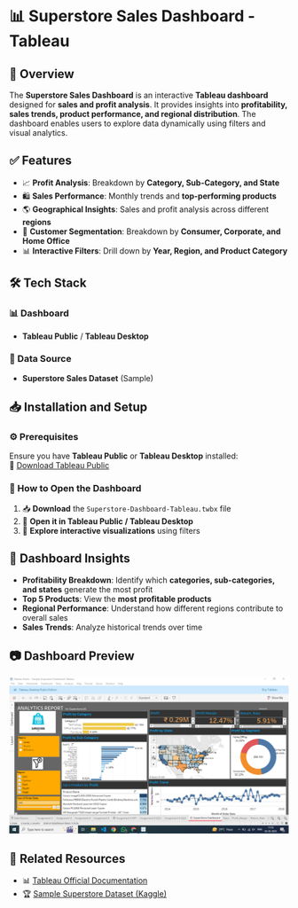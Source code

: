 # 📊 Superstore Sales Dashboard - Tableau  

## 📌 Overview  

The **Superstore Sales Dashboard** is an interactive **Tableau dashboard** designed for **sales and profit analysis**. It provides insights into **profitability, sales trends, product performance, and regional distribution**. The dashboard enables users to explore data dynamically using filters and visual analytics.  

## ✅ Features  

- 📈 **Profit Analysis**: Breakdown by **Category, Sub-Category, and State**  
- 🛍 **Sales Performance**: Monthly trends and **top-performing products**  
- 🌎 **Geographical Insights**: Sales and profit analysis across different **regions**  
- 🎯 **Customer Segmentation**: Breakdown by **Consumer, Corporate, and Home Office**  
- 📊 **Interactive Filters**: Drill down by **Year, Region, and Product Category**  

## 🛠 Tech Stack  

### 📊 Dashboard  
- **Tableau Public** / **Tableau Desktop**  

### 📂 Data Source  
- **Superstore Sales Dataset** (Sample)  

## 📥 Installation and Setup  

### ⚙️ Prerequisites  
Ensure you have **Tableau Public** or **Tableau Desktop** installed:  
🔗 [Download Tableau Public](https://public.tableau.com/en-us/s/download)  

### 🚀 How to Open the Dashboard  

1. 📥 **Download** the `Superstore-Dashboard-Tableau.twbx` file  
2. 📂 **Open it in Tableau Public / Tableau Desktop**  
3. 🧐 **Explore interactive visualizations** using filters  

## 🎯 Dashboard Insights  

- **Profitability Breakdown**: Identify which **categories, sub-categories, and states** generate the most profit  
- **Top 5 Products**: View the **most profitable products**  
- **Regional Performance**: Understand how different regions contribute to overall sales  
- **Sales Trends**: Analyze historical trends over time  

## 📷 Dashboard Preview  

![Dashboard Preview](Dashboard-Image.png)  

## 🔗 Related Resources  

- 📊 [Tableau Official Documentation](https://help.tableau.com/)  
- 🏆 [Sample Superstore Dataset (Kaggle)](https://www.kaggle.com/datasets) 
